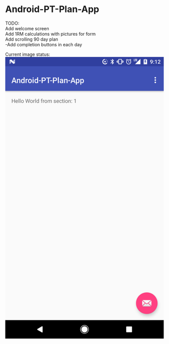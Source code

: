 # Android-PT-Plan-App
TODO:<br />
Add welcome screen <br />
Add 1RM calculations with pictures for form<br />
Add scrolling 90 day plan<br />
	-Add completion buttons in each day<br />
  
Current image status:
![alt text](https://github.com/Level140/Android-PT-Plan-App/blob/master/Current%20Status%20Image/Current.png)

